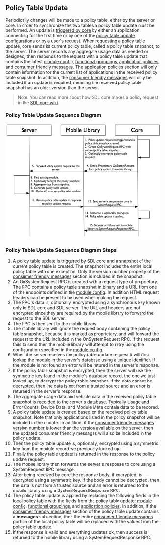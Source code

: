 ## Policy Table Update
Periodically changes will be made to a policy table, either by the server or core.  In order to synchronize the two tables a policy table update must be performed.  An update is [triggered by core](https://github.com/smartdevicelink/sdl_core/wiki/Policies) by either an application connecting for the first time or by one of the [policy table update configurations](#moduleConfigPolicyTableUpdateConfigurations) or by a user's request.  When requesting a policy table update, core sends its current policy table, called a policy table snapshot, to the server.  The server records any aggregate usage data as needed or designed, then responds to the request with a policy table update that contains the latest [module config](), [functional groupings](), [application policies](), and [consumer friendly messages]().  The [application policies]() section will only contain information for the current list of applications in the received policy table snapshot.  In addition, the [consumer friendly messages]() will only be included if an update is required, meaning the received policy table snapshot has an older version than the server.

> Note:  You can read more about how SDL core makes a policy request in the [SDL core wiki](https://github.com/smartdevicelink/sdl_core/wiki/Policies).

### Policy Table Update Sequence Diagram
![Policy Table Update Sequence Diagram](./assets/sdl_server_policy_request_sequence_diagram.jpg)

### Policy Table Update Sequence Diagram Steps
1. A policy table update is triggered by SDL core and a snapshot of the current policy table is created.  The snapshot includes the entire local policy table with one exception.  Only the version number property of the [consumer friendly messages](#consumerFriendlyMessagesExample) section is included in the snapshot.
2. An OnSystemRequest RPC is created with a request type of proprietary.  The RPC contains a policy table snapshot in binary and a URL from one of the endpoints defined in the [module config](#moduleConfigServerRequests).  In addition HTML request headers can be present to be used when making the request.
3. The RPC's data is, optionally, encrypted using a synchronous key known only to SDL core and SDL server.  The URL and headers are not encrypted since they are required by the mobile library to forward the request to the SDL server.
4. The RPC is then sent to the mobile library.
5. The mobile library will ignore the request body containing the policy table snapshot, because it is marked as proprietary, and will forward the request to the URL included in the OnSystemRequest RPC.  If the request fails to send then the mobile library will attempt to retry using the configuration specified in the [module config](#moduleConfig).
6. When the server receives the policy table update request it will first lookup the module in the server's database using a unique identifier.  If the module is not found an error will be retured in the server's response.
7. If the policy table snapshot is encrypted, then the server will use the symmetric key found in the module's database record, the one we just looked up, to decrypt the policy table snapshot.  If the data cannot be decrypted, then the data is not from a trusted source and an error is returned in the server's response.
8. The aggregate usage data and vehicle data in the received policy table snapshot is recorded to the server's database. Typically [Usage and Error Counts](#usageAndErrors), [Device Data](#deviceData), and [Module Meta](#moduleMeta) contain data to be recored.
9. A policy table update is created based on the received policy table snapshot.  Note that only applications listed in the policy snapshot will be included in the update.  In addition, if the [consumer friendly messages version number](#consumerFriendlyMessagesGeneralInformation) is lower than the version available on the server, then the updated consumer friendly messages will also be included in the policy update.
10. Then the policy table update is, optionally, encrypted using a symmetric key from the module record we previously looked up.
11. Finally the policy table update is returned in the response to the policy update request.
12. The mobile library then forwards the server's response to core using a SystemRequest RPC message.
13. After being received by core the response body, if encrypted, is decrypted using a symmetric key.  If the body cannot be decrypted, then the data is not from a trusted source and an error is returned to the mobile library using a SystemRequestResponse RPC.
14. The policy table update is applied by replacing the following fields in the local policy table with the fields from the policy table update:  [module config](#moduleConfig), [functional groupings](#functionalGroupings), and [application policies](#applicationPolicies).  In addition, if the [consumer friendly messages](#consumerFriendlyMessages) section of the policy table update contains a **messages** subsection, then the entire [consumer friendly messages](#consumerFriendlyMessages) portion of the local policy table will be replaced with the values from the policy table update.
15. If the response is valid and everything updates ok, then success is returned to the mobile library using a SystemRequestResponse RPC.